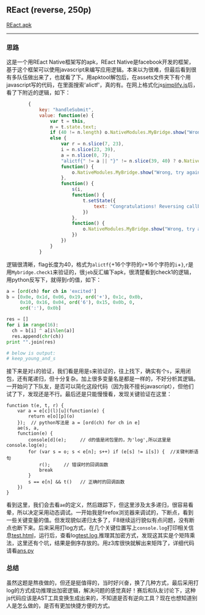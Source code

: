 ## REact (reverse, 250p)

[REact.apk](./REact.apk)

---------------------------------------

### 思路
这是一个用REact Native框架写的apk，REact Native是facebook开发的框架，基于这个框架可以使用javascript来编写应用逻辑。本来以为很难，但最后看到很有多队伍做出来了，也就看了下。用apktool解包后，在assets文件夹下有个用javascript写的代码，在里面搜索'alictf'，真的有。在网上格式化js[simplify.js](./simplify.js)后，看了下附近的逻辑，如下：

``` javascript
        {
            key: "handleSubmit",
            value: function(e) {
                var t = this,
                n = t.state.text;
                if (40 != n.length) o.NativeModules.MyBridge.show("Wrong, try again", 3.5);
                else {
                    var r = n.slice(7, 23),
                    i = n.slice(23, 39),
                    a = n.slice(0, 7);
                    "alictf{" != a || "}" != n.slice(39, 40) ? o.NativeModules.MyBridge.show("Wrong, try again", 3.5) : o.NativeModules.MyBridge.check1(r,
                    function() {
                        o.NativeModules.MyBridge.show("Wrong, try again", 3.5)
                    },
                    function() {
                        s(i,
                        function() {
                            t.setState({
                                text: "Congratulations! Reversing callbacks is fun"
                            })
                        },
                        function() {
                            o.NativeModules.MyBridge.show("Wrong, try again", 3.5)
                        })
                    })
                }
            }
```

逻辑很清晰，flag长度为40，格式为`alictf{`+16个字符的`r`+16个字符的`i`+`}`,`r`是用`Mybridge.check1`来验证的，很`jeb`反汇编下apk，很清楚看到check1的逻辑，用python反写下，就得到`r`的值，如下：

``` python
a = [ord(ch) for ch in 'excited']
b = [0x0e, 0x1d, 0x06, 0x19, ord('+'), 0x1c, 0x0b,
     0x10, 0x16, 0x04, ord('6'), 0x15, 0x0b, 0,
     ord(':'), 0x0b]

res = []
for i in range(16):
  ch = b[i] ^ a[i%len(a)]
  res.append(chr(ch))
print "".join(res)

# below is output:
# keep_young_and_s
```

接下来是对`i`的验证，我们看是用是`s`来验证的，往上找下，确实有个`s`，采用闭包，还有尾递归，但十分复杂。加上很多变量名是都是一样的，不好分析其逻辑。一开始问了下队友，是否可以简化这段代码（因为我不擅长javascript），但他们试了下，发现还是不行。最后还是只能慢慢看，发现关键验证在这里：
```
function t(e, t, r) {
    var a = e[c](l)[u](function(e) {
        return e[o][p](o)
    });  // python写法是 a = [ord(ch) for ch in e]
    ae(s, a,
    function(e) {
        console[d](e);     // d的值是闭包里的，为'log',所以这里是console.log(e);
        for (var s = o; s < e[n]; s++) if (e[s] != i[s]) {  //关键判断语句
            r();     // 错误时的回调函数
            break
        }
        s == e[n] && t()   // 正确时的回调函数
    })
}
```

看到这里，我们会去看`ae`的定义，然后跟踪下，但这里涉及太多递归，很容易看晕，所以决定采用动态调试。一开始我是firefox浏览器来调试的，下断点，看到一些关键变量的值。但发现貌似递归太多了，F8继续运行貌似有点问题，没有断点也断下来。后来采用打log方式，在几个关键位置写上`console.log`打印相关信息[test.html](./test.html)，运行后，查看log[test.log](./test.log),推理其加密方式，发现这其实是个矩阵乘法，这里还有个坑，结果是倒序存放的。用z3库很快就解出来矩阵了，详细代码请看[ans.py](./ans.py)

### 总结
虽然这题是熬夜做的，但还是挺值得的，当时好兴奋，换了几种方式，最后采用打log的方式成功推理出加密逻辑，解决问题的感觉真好！赛后和队友讨论下，这种js代码应该是AST工具变换生成出来的，不知道是否有逆向工具？现在也想知道别人是怎么做的，是否有更加快捷方便的方式。
